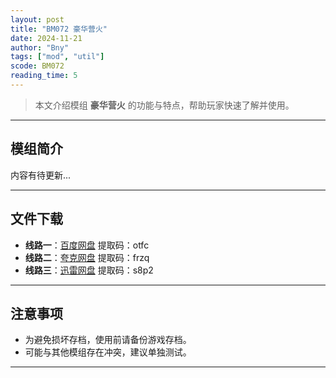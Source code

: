 ```yaml
---
layout: post
title: "BM072 豪华营火"
date: 2024-11-21
author: "Bny"
tags: ["mod", "util"]
scode: BM072
reading_time: 5
---
```


> 本文介绍模组 **豪华营火** 的功能与特点，帮助玩家快速了解并使用。

---

## 模组简介

内容有待更新...

---


## 文件下载
- **线路一**：[百度网盘](https://pan.baidu.com/s/15j48mlKi5so2AJvr7laXiQ?pwd=otfc)  提取码：otfc  
- **线路二**：[夸克网盘](https://pan.quark.cn/s/2007b5812a61?pwd=frzq)  提取码：frzq  
- **线路三**：[迅雷网盘](https://pan.xunlei.com/s/VOCCbbqKFolzLDug9ab7IdUcA1?pwd=s8p2)  提取码：s8p2  

---

## 注意事项
- 为避免损坏存档，使用前请备份游戏存档。
- 可能与其他模组存在冲突，建议单独测试。

---


